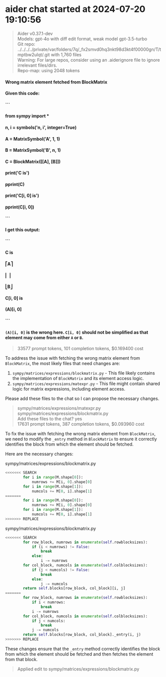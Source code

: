 
# aider chat started at 2024-07-20 19:10:56

> Aider v0.37.1-dev  
> Models: gpt-4o with diff edit format, weak model gpt-3.5-turbo  
> Git repo: ../../../../private/var/folders/7q/_fx2smvd0hq3nkt98d3kt4f00000gn/T/tmptbw2ulqt/.git with 1,760 files  
> Warning: For large repos, consider using an .aiderignore file to ignore irrelevant files/dirs.  
> Repo-map: using 2048 tokens  

#### Wrong matrix element fetched from BlockMatrix  
#### Given this code:  
#### ```  
#### from sympy import *  
#### n, i = symbols('n, i', integer=True)  
#### A = MatrixSymbol('A', 1, 1)  
#### B = MatrixSymbol('B', n, 1)  
#### C = BlockMatrix([[A], [B]])  
#### print('C is')  
#### pprint(C)  
#### print('C[i, 0] is')  
#### pprint(C[i, 0])  
#### ```  
#### I get this output:  
#### ```  
#### C is  
#### ⎡A⎤  
#### ⎢ ⎥  
#### ⎣B⎦  
#### C[i, 0] is  
#### (A)[i, 0]  
#### ```  
#### `(A)[i, 0]` is the wrong here. `C[i, 0]` should not be simplified as that element may come from either `A` or `B`.  
> 33577 prompt tokens, 101 completion tokens, $0.169400 cost  

To address the issue with fetching the wrong matrix element from `BlockMatrix`, the most likely files that need changes are:

1. `sympy/matrices/expressions/blockmatrix.py` - This file likely contains the implementation of `BlockMatrix` and its element access logic.
2. `sympy/matrices/expressions/matexpr.py` - This file might contain shared logic for matrix expressions, including element access.

Please add these files to the chat so I can propose the necessary changes.

> sympy/matrices/expressions/matexpr.py  
> sympy/matrices/expressions/blockmatrix.py  
> Add these files to the chat? yes  
> 17631 prompt tokens, 387 completion tokens, $0.093960 cost  

To fix the issue with fetching the wrong matrix element from `BlockMatrix`, we need to modify the `_entry` method in `BlockMatrix` to ensure it correctly identifies the block from which the element should be fetched.

Here are the necessary changes:

sympy/matrices/expressions/blockmatrix.py
```python
<<<<<<< SEARCH
        for i in range(M.shape[0]):
            numrows += M[i, 0].shape[0]
        for i in range(M.shape[1]):
            numcols += M[0, i].shape[1]
=======
        for i in range(M.shape[0]):
            numrows += M[i, 0].shape[0]
        for i in range(M.shape[1]):
            numcols += M[0, i].shape[1]
>>>>>>> REPLACE
```

sympy/matrices/expressions/blockmatrix.py
```python
<<<<<<< SEARCH
        for row_block, numrows in enumerate(self.rowblocksizes):
            if (i < numrows) != False:
                break
            else:
                i -= numrows
        for col_block, numcols in enumerate(self.colblocksizes):
            if (j < numcols) != False:
                break
            else:
                j -= numcols
        return self.blocks[row_block, col_block][i, j]
=======
        for row_block, numrows in enumerate(self.rowblocksizes):
            if i < numrows:
                break
            i -= numrows
        for col_block, numcols in enumerate(self.colblocksizes):
            if j < numcols:
                break
            j -= numcols
        return self.blocks[row_block, col_block]._entry(i, j)
>>>>>>> REPLACE
```

These changes ensure that the `_entry` method correctly identifies the block from which the element should be fetched and then fetches the element from that block.

> Applied edit to sympy/matrices/expressions/blockmatrix.py  

